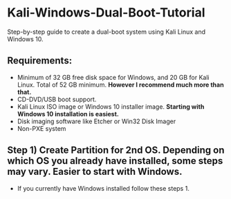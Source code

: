 # Kali-Windows-Dual-Boot-Tutorial
Step-by-step guide to create a dual-boot system using Kali Linux and Windows 10.

## Requirements:
- Minimum of 32 GB free disk space for Windows, and 20 GB for Kali Linux. Total of 52 GB minimum. **However I recommend much more than that.**
- CD-DVD/USB boot support.
- Kali Linux ISO image or Windows 10 installer image. **Starting with Windows 10 installation is easiest.**
- Disk imaging software like Etcher or Win32 Disk Imager
- Non-PXE system
  

## Step 1) Create Partition for 2nd OS. Depending on which OS you already have installed, some steps may vary. Easier to start with Windows.
- If you currently have Windows installed follow these steps
  1. 



